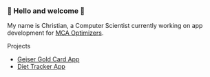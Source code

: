 ### 👋 Hello and welcome 👋
My name is Christian, a Computer Scientist currently working on app development for [MCA Optimizers](https://www.mcaoptimizers.com/).

Projects
- [Gejser Gold Card App](https://github.com/MCAgithub/gejserbar_guldkort_app)
- [Diet Tracker App](https://github.com/MCAgithub/diet_tracker_app)

<!--
**MCAgithub/MCAgithub** is a ✨ _special_ ✨ repository because its `README.md` (this file) appears on your GitHub profile.

Here are some ideas to get you started:

- 🔭 I’m currently working on ...
- 🌱 I’m currently learning ...
- 👯 I’m looking to collaborate on ...
- 🤔 I’m looking for help with ...
- 💬 Ask me about ...
- 📫 How to reach me: ...
- ⚡ Fun fact: ...
-->
